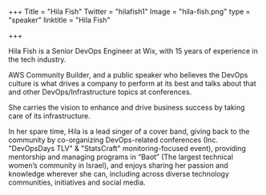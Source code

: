 +++
Title = "Hila Fish"
Twitter = "hilafish1"
Image = "hila-fish.png"
type = "speaker"
linktitle = "Hila Fish"

+++

Hila Fish is a Senior DevOps Engineer at Wix, with 15 years of experience in the tech industry.

AWS Community Builder, and a public speaker who believes the DevOps culture is what drives a company to perform at its best and talks about that and other DevOps/Infrastructure topics at conferences.
			
She carries the vision to enhance and drive business success by taking care of its infrastructure.

In her spare time, Hila is a lead singer of a cover band, giving back to the community by co-organizing DevOps-related conferences (Inc. "DevOpsDays TLV" & "StatsCraft" monitoring-focused event), providing mentorship and managing programs in “Baot” (The largest technical women’s community in Israel), and enjoys sharing her passion and knowledge wherever she can, including across diverse technology communities, initiatives and social media. 

